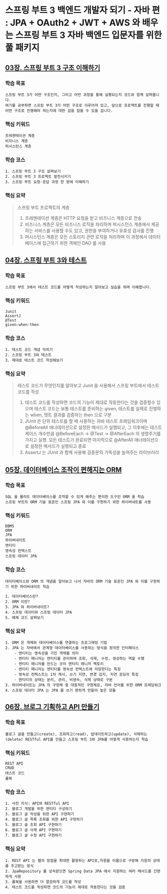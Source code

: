 # 스프링 부트 3 백엔드 개발자 되기 - 자바 편 : JPA + OAuth2 + JWT + AWS 와 배우는 스프링 부트 3 자바 백엔드 입문자를 위한 풀 패키지

## [03장. 스프링 부트 3 구조 이해하기](README-03.md)

### 학습 목표

    스프링 부트 3가 어떤 구조인지, 그리고 어떤 과정을 통해 실행되는지 코드와 함께 살펴봅니다.
    여기를 공부하면 스프링 부트 3가 어떤 구조로 이루어져 있고, 앞으로 프로젝트를 진행할 때 어떤 구조로 진행해야 하는지에 대한 감을 잡을 수 있을 겁니다.

### 핵심 키워드

    프레젠테이션 계증
    비지니스 계층
    퍼시스턴스 계층

### 학습 코스
    
    1. 스프링 부트 3 구조 살펴보기
    2. 스프링 부트 3 프로젝트 발전시키기
    3. 스프링 부트 요청-응답 과정 한 방에 이해하기

### 핵심 요약

> 스프링 부트 프로젝트의 계층
> 1. 프레젠테이션 계층은 HTTP 요청을 받고 비즈니스 계층으로 전송
> 2. 비즈니스 계층은 모든 비즈니스 로직을 처리하며 퍼시스턴스 계층에서 제공하는 서비스를 사용할 수도 있고, 권한을 부여하거나 유효성 검사를 진행
> 3. 퍼시스턴스 계층은 모든 스토리지 관련 로직을 처리하며 이 과정에서 데이터베이스에 접근하기 위한 객체인 DAO 를 사용

## [04장. 스프링 부트 3와 테스트](README-04.md)

### 학습 목표

    스프링 부트 3에서 테스트 코드를 어떻게 작성하는지 알아보고 실습을 하며 이해합니다.

### 핵심 키워드

    Junit
    AssertJ
    @Test
    given-when-then

### 학습 코스

    1. 테스트 코드 개념 익히기
    2. 스프링 부트 3와 테스트
    3. 제대로 테스트 코드 작성해보기

### 핵심 요약

> 테스트 코드가 무엇인지를 알아보고 Junit 을 사용해서 스프링 부트에서 테스트 코드를 작성
> 1. 테스트 코드를 작성하면 코드의 기능이 제대로 작동한다는 것을 검증할수 있으며 테스트 코드는 보통 테스트를 준비하는 given, 테스트를 실제로 진행하는 when, 텟트 결과를 검증하는 then 으로 구분
> 2. JUnit 은 단위 테스트를 할 때 사용하는 자바 테스트 프레임워크이며 @BeforeAll 애너테이션으로 설정한 메서드가 실행되고, 
>   그 이후에는 테스트 케이스 개수만큼 @BeforeEach -> @Test -> @AfterEach 의 생명주기를 가지고 실행.
>   모든 테스트가 완료되면 마지막으로 @AfterAll 애너테이션으로 설정한 메서드가 실행되고 종료
> 3. AssertJ 는 JUnit 과 함께 사용해 검증문의 가독성을 높여주는 라이브러리

## [05장. 데이터베이스 조작이 편해지는 ORM](README-05.md)

### 학습 목표

    SQL 을 몰라도 데이터베이스를 조작할 수 있게 해주는 편리한 도구인 ORM 을 학습
    스프링 부트의 ORM 기술 표준인 스프링 JPA 와 이를 구현하기 위한 하이버네트를 사용

### 핵심 키워드

    DBMS
    ORM
    JPA
    하이버네이트
    엔티티
    영속성 컨텍스트
    스프링 데이터 JPA

### 학습 코스

    데이터베이스와 ORM 의 개념을 알아보고 나서 자바의 ORM 기술 표준인 JPA 와 이를 구현하기 위한 하이버네이트 학습

    1. 데이터베이스란?
    2. ORM 이란?
    3. JPA 와 하이버네이트?
    4. 스프링 데이터와 스프링 데이터 JPA
    5. 예제 코드 살펴보기

### 핵심 요약

    1. ORM 은 객체와 데이터베이스를 연결하는 프로그래밍 기법
    2. JPA 는 자바에서 관계형 데이터베이스를 사용하는 방식을 정의한 인터페이스
        - 엔티티는 영속성을 가진 객체를 의미
        - 엔티티 매니저는 엔티티를 관리하며 조회, 삭제, 수정, 생성하는 역할 수행
        - 엔티티 매니저를 만드는 곳이 엔티티 매니저 팩토리
        - 엔티티 매니저는 엔티티를 영속성 컨텍스트에 저장한다는 특징
        - 영속성 컨텍스트는 1차 캐시, 쓰기 지연, 변경 감지, 지연 로딩의 특징
        - 엔티티의 상태는 분리, 관리, 비영속, 삭제 상태로 구분
    3. 하이버네이트는 JPA 의 구현체 중 대표적인 구현체로, 자바 언어를 위한 ORM 프레임워크
    4. 스프링 데이터 JPA 는 JPA 를 쓰기 편하게 만들어 놓은 모듈

## [06장. 브로그 기획하고 API 만들기](README-06.md)

### 학습 목표

    블로그 글을 만들고(create), 조회하고(read), 업데이트하고(update), 삭제하는(delete) RESTful API를 만들고 스프링 부트 3와 JPA를 어떻게 사용하는지 학습

### 핵심 키워드

    REST API
    CRUD
    테스트 코드
    롬복

### 학습 코스

    1. 사전 지식: API와 RESTful API
    2. 블로그 개발을 위한 엔티티 구성하기
    3. 블로그 글 작성을 위한 API 구현하기
    4. 블로그 글 목록 조회를 위한 API 구현하기
    5. 블로그 글 조회 API 구현하기
    6. 블로그 글 삭제 API 구현하기
    7. 블로그 글 수정 API 구현하기

### 핵심 요약

    1. REST API 는 웹의 장점을 최대한 활용하는 API로,자원을 이름으로 구분해 지원의 상태를 주고받는 방식
    2. JpaRepository 를 상속받으면 Spring Data JPA 에서 지원하는 여러 메서드를 간편하게 사용
    3. 롬복을 사용하면 더 깔끔하게 코드를 작성
    4. 테스트 코드를 작성하면 코드의 기능이 제대로 작동한다는 것을 검증
